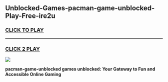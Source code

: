 
## Unblocked-Games-pacman-game-unblocked-Play-Free-ire2u
<h3>
<a href="https://premium76.site?title=pacman-game-unblocked&ref=09A">CLICK TO PLAY</a></h3>
<hr>

<h3>
<a href="https://premium76.site?title=pacman-game-unblocked&ref=09A">CLICK 2 PLAY</a>
  
</h3>

<a href="https://premium76.site?title=pacman-game-unblocked&ref=09A"><img src="https://clearcache.store/games.png"></a>


**pacman-game-unblocked games unblocked: Your Gateway to Fun and Accessible Online Gaming**
